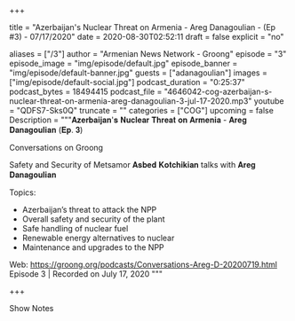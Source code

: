 
+++

title = "Azerbaijan's Nuclear Threat on Armenia - Areg Danagoulian - (Ep #3) - 07/17/2020"
date = 2020-08-30T02:52:11
draft = false
explicit = "no"

aliases = ["/3"]
author = "Armenian News Network - Groong"
episode = "3"
episode_image = "img/episode/default.jpg"
episode_banner = "img/episode/default-banner.jpg"
guests = ["adanagoulian"]
images = ["img/episode/default-social.jpg"]
podcast_duration = "0:25:37"
podcast_bytes = 18494415
podcast_file = "4646042-cog-azerbaijan-s-nuclear-threat-on-armenia-areg-danagoulian-3-jul-17-2020.mp3"
youtube = "QDFS7-Sks0Q"
truncate = ""
categories = ["COG"]
upcoming = false
Description = """𝐀𝐳𝐞𝐫𝐛𝐚𝐢𝐣𝐚𝐧'𝐬 𝐍𝐮𝐜𝐥𝐞𝐚𝐫 𝐓𝐡𝐫𝐞𝐚𝐭 𝐨𝐧 𝐀𝐫𝐦𝐞𝐧𝐢𝐚 - 𝐀𝐫𝐞𝐠 𝐃𝐚𝐧𝐚𝐠𝐨𝐮𝐥𝐢𝐚𝐧 (𝐄𝐩. 𝟑)

Conversations on Groong

Safety and Security of Metsamor
𝐀𝐬𝐛𝐞𝐝 𝐊𝐨𝐭𝐜𝐡𝐢𝐤𝐢𝐚𝐧 talks with 𝐀𝐫𝐞𝐠 𝐃𝐚𝐧𝐚𝐠𝐨𝐮𝐥𝐢𝐚𝐧

Topics:
- Azerbaijan’s threat to attack the NPP
- Overall safety and security of the plant
- Safe handling of nuclear fuel
- Renewable energy alternatives to nuclear
- Maintenance and upgrades to the NPP

Web: https://groong.org/podcasts/Conversations-Areg-D-20200719.html
Episode 3 | Recorded on July 17, 2020
"""

+++

Show Notes

